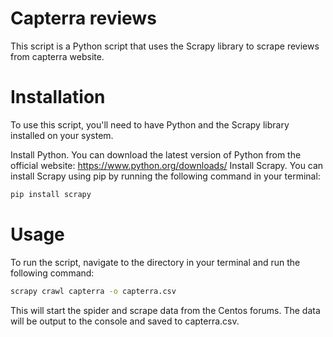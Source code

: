# Capterra reviews
This script is a Python script that uses the Scrapy library to scrape reviews from capterra website.

# Installation
To use this script, you'll need to have Python and the Scrapy library installed on your system.

Install Python. You can download the latest version of Python from the official website: https://www.python.org/downloads/
Install Scrapy. You can install Scrapy using pip by running the following command in your terminal: 
```bash
pip install scrapy
```
# Usage
To run the script, navigate to the directory in your terminal and run the following command:
```bash
scrapy crawl capterra -o capterra.csv
```
This will start the spider and scrape data from the Centos forums. The data will be output to the console and saved to capterra.csv.